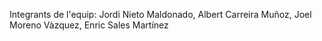 Integrants de l'equip:
  Jordi Nieto Maldonado,
  Albert Carreira Muñoz,
  Joel Moreno Vàzquez,
  Enric Sales Martínez
